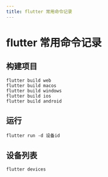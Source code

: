 ```yaml
---
title: flutter 常用命令记录
---
```


# flutter 常用命令记录

## 构建项目
```shell
flutter build web
flutter build macos
flutter build windows
flutter build ios
flutter build android
```

## 运行
```shell
flutter run -d 设备id
```

## 设备列表
```shell
flutter devices
```
